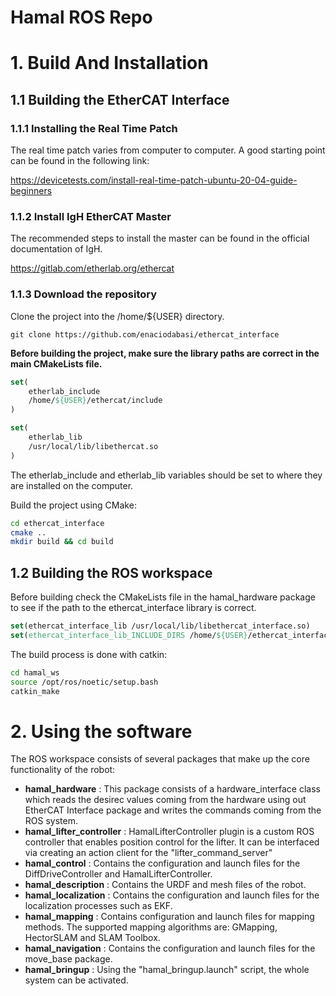 # Hamal ROS Repo

# 1. Build And Installation

## 1.1 Building the EtherCAT Interface

### 1.1.1 Installing the Real Time Patch 

The real time patch varies from computer to computer. A good starting point can be found in the following link:

https://devicetests.com/install-real-time-patch-ubuntu-20-04-guide-beginners

### 1.1.2 Install IgH EtherCAT Master

The recommended steps to install the master can be found in the official documentation of IgH.

https://gitlab.com/etherlab.org/ethercat

### 1.1.3 Download the repository
Clone the project into the /home/${USER} directory.
```
git clone https://github.com/enaciodabasi/ethercat_interface
```
**Before building the project, make sure the library paths are correct in the main CMakeLists file.**

```CMake
set(
    etherlab_include
    /home/${USER}/ethercat/include
)

set(
    etherlab_lib
    /usr/local/lib/libethercat.so
)
```

The etherlab_include and etherlab_lib variables should be set to where they are installed on the computer.

Build the project using CMake:
```bash
cd ethercat_interface
cmake ..
mkdir build && cd build
```
## 1.2 Building the ROS workspace

Before building check the CMakeLists file in the hamal_hardware package to see if the path to the ethercat_interface library is correct.

```CMake
set(ethercat_interface_lib /usr/local/lib/libethercat_interface.so)
set(ethercat_interface_lib_INCLUDE_DIRS /home/${USER}/ethercat_interface/include/)
```

The build process is done with catkin:
```bash
cd hamal_ws
source /opt/ros/noetic/setup.bash
catkin_make
```

# 2. Using the software

The ROS workspace consists of several packages that make up the core functionality of the robot:


- **hamal_hardware** : This package consists of a hardware_interface class which reads the desirec values coming from the hardware using out EtherCAT Interface package and writes the commands coming from the ROS system. 
- **hamal_lifter_controller** : HamalLifterController plugin is a custom ROS controller that enables position control for the lifter. It can be interfaced via creating an action client for the "lifter_command_server"
- **hamal_control** : Contains the configuration and launch files for the DiffDriveController and HamalLifterController.
- **hamal_description** : Contains the URDF and mesh files of the robot.
- **hamal_localization** : Contains the configuration and launch files for the localization processes such as EKF.
- **hamal_mapping** : Contains configuration and launch files for mapping methods. The supported mapping algorithms are: GMapping, HectorSLAM and SLAM Toolbox.
- **hamal_navigation** : Contains the configuration and launch files for the move_base package.
- **hamal_bringup** : Using the "hamal_bringup.launch" script, the whole system can be activated.
